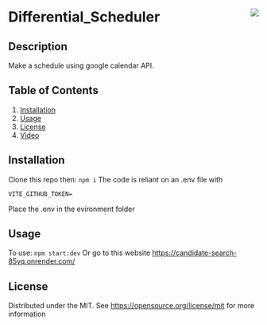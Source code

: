 # Differential_Scheduler <img align="right" src="https://img.shields.io/badge/License-MIT-blue"></img>

## Description
Make a schedule using google calendar API.

## Table of Contents

<ol>
  <li><a href="#Installation">Installation</a></li>
  <li><a href="#usage">Usage</a></li>
  <li><a href="#license">License</a></li>
  <li><a href="#video">Video</a></li>
</ol>
  

## Installation
Clone this repo then:
```npm i```
The code is reliant on an .env file with
```
VITE_GITHUB_TOKEN=

```
Place the .env in the evironment folder

## Usage
To use:
```npm start:dev```
Or go to this website https://candidate-search-85yq.onrender.com/

## License
Distributed under the MIT. See https://opensource.org/license/mit for more information


  
  

